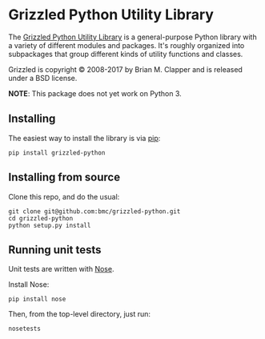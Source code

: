 # Grizzled Python Utility Library

The [Grizzled Python Utility Library][] is a general-purpose Python library
with a variety of different modules and packages. It's roughly organized
into subpackages that group different kinds of utility functions and
classes.

Grizzled is copyright &copy; 2008-2017 by Brian M. Clapper and is released
under a BSD license.

**NOTE**: This package does not yet work on Python 3.

## Installing

The easiest way to install the library is via [pip](https://pip.pypa.io/):

```
pip install grizzled-python
```

## Installing from source

Clone this repo, and do the usual:

```
git clone git@github.com:bmc/grizzled-python.git
cd grizzled-python
python setup.py install
```

## Running unit tests

Unit tests are written with [Nose](http://pythontesting.net/framework/nose/nose-introduction/).

Install Nose:

```
pip install nose
```

Then, from the top-level directory, just run:

```
nosetests
```

[Grizzled Python Utility Library]: http://software.clapper.org/grizzled-python/

